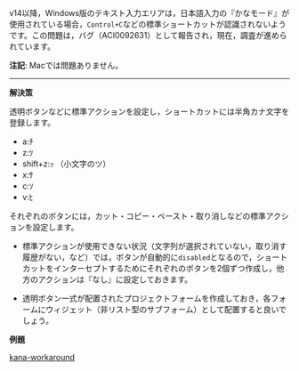v14以降，Windows版のテキスト入力エリアは，日本語入力の『かなモード』が使用されている場合，```Control+C```などの標準ショートカットが認識されないようです。この問題は，バグ（ACI0092631）として報告され，現在，調査が進められています。

**注記**: Macでは問題ありません。

---

**解決策**

透明ボタンなどに標準アクションを設定し，ショートカットには半角カナ文字を登録します。

* a:ﾁ
* z:ﾂ
* shift+z:ｯ （小文字のツ）
* x:ｻ
* c:ｿ
* v:ﾋ

それぞれのボタンには，カット・コピー・ペースト・取り消しなどの標準アクションを設定します。

* 標準アクションが使用できない状況（文字列が選択されていない，取り消す履歴がない，など）では，ボタンが自動的に``disabled``となるので，ショートカットをインターセプトするためにそれぞれのボタンを2個ずつ作成し，他方のアクションは『なし』に設定しておきます。

* 透明ボタン一式が配置されたプロジェクトフォームを作成しておき，各フォームにウィジェット（非リスト型のサブフォーム）として配置すると良いでしょう。

**例題**

[kana-workaround](https://github.com/4D-JP/kana-workaround)
